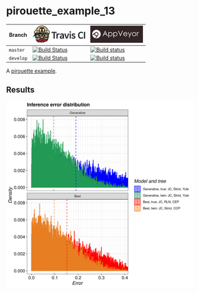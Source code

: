 # pirouette_example_13

Branch   |[![Travis CI logo](pics/TravisCI.png)](https://travis-ci.com)                                                                                                 |[![AppVeyor logo](pics/AppVeyor.png)](https://appveyor.com)                                                                                               
---------|--------------------------------------------------------------------------------------------------------------------------------------------------------------|---------------------------------------------------------------------------------------------------------------------------------------------------------------------------------------------
`master` |[![Build Status](https://travis-ci.com/richelbilderbeek/pirouette_example_13.svg?branch=master)](https://travis-ci.com/richelbilderbeek/pirouette_example_13) |[![Build status](https://ci.appveyor.com/api/projects/status/pg84ajuhx62wo49m/branch/master?svg=true)](https://ci.appveyor.com/project/richelbilderbeek/pirouette-example-13/branch/master)
`develop`|[![Build Status](https://travis-ci.com/richelbilderbeek/pirouette_example_13.svg?branch=develop)](https://travis-ci.com/richelbilderbeek/pirouette_example_13)|[![Build status](https://ci.appveyor.com/api/projects/status/pg84ajuhx62wo49m/branch/develop?svg=true)](https://ci.appveyor.com/project/richelbilderbeek/pirouette-example-13/branch/develop)

A [pirouette example](https://github.com/richelbilderbeek/pirouette_examples).

## Results

![](example_13_314/errors.png)
